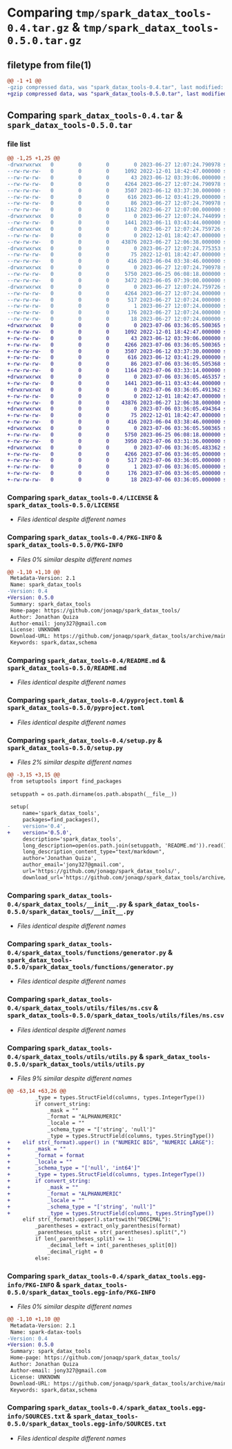# Comparing `tmp/spark_datax_tools-0.4.tar.gz` & `tmp/spark_datax_tools-0.5.0.tar.gz`

## filetype from file(1)

```diff
@@ -1 +1 @@
-gzip compressed data, was "spark_datax_tools-0.4.tar", last modified: Tue Jun 27 12:07:24 2023, max compression
+gzip compressed data, was "spark_datax_tools-0.5.0.tar", last modified: Thu Jul  6 03:36:05 2023, max compression
```

## Comparing `spark_datax_tools-0.4.tar` & `spark_datax_tools-0.5.0.tar`

### file list

```diff
@@ -1,25 +1,25 @@
-drwxrwxrwx   0        0        0        0 2023-06-27 12:07:24.790978 spark_datax_tools-0.4/
--rw-rw-rw-   0        0        0     1092 2022-12-01 18:42:47.000000 spark_datax_tools-0.4/LICENSE
--rw-rw-rw-   0        0        0       43 2023-06-12 03:39:06.000000 spark_datax_tools-0.4/MANIFEST.in
--rw-rw-rw-   0        0        0     4264 2023-06-27 12:07:24.790978 spark_datax_tools-0.4/PKG-INFO
--rw-rw-rw-   0        0        0     3507 2023-06-12 03:37:30.000000 spark_datax_tools-0.4/README.md
--rw-rw-rw-   0        0        0      616 2023-06-12 03:41:29.000000 spark_datax_tools-0.4/pyproject.toml
--rw-rw-rw-   0        0        0       86 2023-06-27 12:07:24.790978 spark_datax_tools-0.4/setup.cfg
--rw-rw-rw-   0        0        0     1162 2023-06-27 12:07:00.000000 spark_datax_tools-0.4/setup.py
-drwxrwxrwx   0        0        0        0 2023-06-27 12:07:24.744099 spark_datax_tools-0.4/spark_datax_tools/
--rw-rw-rw-   0        0        0     1441 2023-06-11 03:43:44.000000 spark_datax_tools-0.4/spark_datax_tools/__init__.py
-drwxrwxrwx   0        0        0        0 2023-06-27 12:07:24.759726 spark_datax_tools-0.4/spark_datax_tools/functions/
--rw-rw-rw-   0        0        0        0 2022-12-01 18:42:47.000000 spark_datax_tools-0.4/spark_datax_tools/functions/__init__.py
--rw-rw-rw-   0        0        0    43876 2023-06-27 12:06:38.000000 spark_datax_tools-0.4/spark_datax_tools/functions/generator.py
-drwxrwxrwx   0        0        0        0 2023-06-27 12:07:24.775353 spark_datax_tools-0.4/spark_datax_tools/utils/
--rw-rw-rw-   0        0        0       75 2022-12-01 18:42:47.000000 spark_datax_tools-0.4/spark_datax_tools/utils/__init__.py
--rw-rw-rw-   0        0        0      416 2023-06-04 03:38:46.000000 spark_datax_tools-0.4/spark_datax_tools/utils/color.py
-drwxrwxrwx   0        0        0        0 2023-06-27 12:07:24.790978 spark_datax_tools-0.4/spark_datax_tools/utils/files/
--rw-rw-rw-   0        0        0     5750 2023-06-25 06:08:18.000000 spark_datax_tools-0.4/spark_datax_tools/utils/files/ns.csv
--rw-rw-rw-   0        0        0     3472 2023-06-05 07:39:00.000000 spark_datax_tools-0.4/spark_datax_tools/utils/utils.py
-drwxrwxrwx   0        0        0        0 2023-06-27 12:07:24.759726 spark_datax_tools-0.4/spark_datax_tools.egg-info/
--rw-rw-rw-   0        0        0     4264 2023-06-27 12:07:24.000000 spark_datax_tools-0.4/spark_datax_tools.egg-info/PKG-INFO
--rw-rw-rw-   0        0        0      517 2023-06-27 12:07:24.000000 spark_datax_tools-0.4/spark_datax_tools.egg-info/SOURCES.txt
--rw-rw-rw-   0        0        0        1 2023-06-27 12:07:24.000000 spark_datax_tools-0.4/spark_datax_tools.egg-info/dependency_links.txt
--rw-rw-rw-   0        0        0      176 2023-06-27 12:07:24.000000 spark_datax_tools-0.4/spark_datax_tools.egg-info/requires.txt
--rw-rw-rw-   0        0        0       18 2023-06-27 12:07:24.000000 spark_datax_tools-0.4/spark_datax_tools.egg-info/top_level.txt
+drwxrwxrwx   0        0        0        0 2023-07-06 03:36:05.500365 spark_datax_tools-0.5.0/
+-rw-rw-rw-   0        0        0     1092 2022-12-01 18:42:47.000000 spark_datax_tools-0.5.0/LICENSE
+-rw-rw-rw-   0        0        0       43 2023-06-12 03:39:06.000000 spark_datax_tools-0.5.0/MANIFEST.in
+-rw-rw-rw-   0        0        0     4266 2023-07-06 03:36:05.500365 spark_datax_tools-0.5.0/PKG-INFO
+-rw-rw-rw-   0        0        0     3507 2023-06-12 03:37:30.000000 spark_datax_tools-0.5.0/README.md
+-rw-rw-rw-   0        0        0      616 2023-06-12 03:41:29.000000 spark_datax_tools-0.5.0/pyproject.toml
+-rw-rw-rw-   0        0        0       86 2023-07-06 03:36:05.505368 spark_datax_tools-0.5.0/setup.cfg
+-rw-rw-rw-   0        0        0     1164 2023-07-06 03:33:14.000000 spark_datax_tools-0.5.0/setup.py
+drwxrwxrwx   0        0        0        0 2023-07-06 03:36:05.465357 spark_datax_tools-0.5.0/spark_datax_tools/
+-rw-rw-rw-   0        0        0     1441 2023-06-11 03:43:44.000000 spark_datax_tools-0.5.0/spark_datax_tools/__init__.py
+drwxrwxrwx   0        0        0        0 2023-07-06 03:36:05.491362 spark_datax_tools-0.5.0/spark_datax_tools/functions/
+-rw-rw-rw-   0        0        0        0 2022-12-01 18:42:47.000000 spark_datax_tools-0.5.0/spark_datax_tools/functions/__init__.py
+-rw-rw-rw-   0        0        0    43876 2023-06-27 12:06:38.000000 spark_datax_tools-0.5.0/spark_datax_tools/functions/generator.py
+drwxrwxrwx   0        0        0        0 2023-07-06 03:36:05.494364 spark_datax_tools-0.5.0/spark_datax_tools/utils/
+-rw-rw-rw-   0        0        0       75 2022-12-01 18:42:47.000000 spark_datax_tools-0.5.0/spark_datax_tools/utils/__init__.py
+-rw-rw-rw-   0        0        0      416 2023-06-04 03:38:46.000000 spark_datax_tools-0.5.0/spark_datax_tools/utils/color.py
+drwxrwxrwx   0        0        0        0 2023-07-06 03:36:05.500365 spark_datax_tools-0.5.0/spark_datax_tools/utils/files/
+-rw-rw-rw-   0        0        0     5750 2023-06-25 06:08:18.000000 spark_datax_tools-0.5.0/spark_datax_tools/utils/files/ns.csv
+-rw-rw-rw-   0        0        0     3950 2023-07-06 03:31:36.000000 spark_datax_tools-0.5.0/spark_datax_tools/utils/utils.py
+drwxrwxrwx   0        0        0        0 2023-07-06 03:36:05.483362 spark_datax_tools-0.5.0/spark_datax_tools.egg-info/
+-rw-rw-rw-   0        0        0     4266 2023-07-06 03:36:05.000000 spark_datax_tools-0.5.0/spark_datax_tools.egg-info/PKG-INFO
+-rw-rw-rw-   0        0        0      517 2023-07-06 03:36:05.000000 spark_datax_tools-0.5.0/spark_datax_tools.egg-info/SOURCES.txt
+-rw-rw-rw-   0        0        0        1 2023-07-06 03:36:05.000000 spark_datax_tools-0.5.0/spark_datax_tools.egg-info/dependency_links.txt
+-rw-rw-rw-   0        0        0      176 2023-07-06 03:36:05.000000 spark_datax_tools-0.5.0/spark_datax_tools.egg-info/requires.txt
+-rw-rw-rw-   0        0        0       18 2023-07-06 03:36:05.000000 spark_datax_tools-0.5.0/spark_datax_tools.egg-info/top_level.txt
```

### Comparing `spark_datax_tools-0.4/LICENSE` & `spark_datax_tools-0.5.0/LICENSE`

 * *Files identical despite different names*

### Comparing `spark_datax_tools-0.4/PKG-INFO` & `spark_datax_tools-0.5.0/PKG-INFO`

 * *Files 0% similar despite different names*

```diff
@@ -1,10 +1,10 @@
 Metadata-Version: 2.1
 Name: spark_datax_tools
-Version: 0.4
+Version: 0.5.0
 Summary: spark_datax_tools
 Home-page: https://github.com/jonaqp/spark_datax_tools/
 Author: Jonathan Quiza
 Author-email: jony327@gmail.com
 License: UNKNOWN
 Download-URL: https://github.com/jonaqp/spark_datax_tools/archive/main.zip
 Keywords: spark,datax,schema
```

### Comparing `spark_datax_tools-0.4/README.md` & `spark_datax_tools-0.5.0/README.md`

 * *Files identical despite different names*

### Comparing `spark_datax_tools-0.4/pyproject.toml` & `spark_datax_tools-0.5.0/pyproject.toml`

 * *Files identical despite different names*

### Comparing `spark_datax_tools-0.4/setup.py` & `spark_datax_tools-0.5.0/setup.py`

 * *Files 2% similar despite different names*

```diff
@@ -3,15 +3,15 @@
 from setuptools import find_packages
 
 setuppath = os.path.dirname(os.path.abspath(__file__))
 
 setup(
     name='spark_datax_tools',
     packages=find_packages(),
-    version='0.4',
+    version='0.5.0',
     description='spark_datax_tools',
     long_description=open(os.path.join(setuppath, 'README.md')).read(),
     long_description_content_type="text/markdown",
     author='Jonathan Quiza',
     author_email='jony327@gmail.com',
     url='https://github.com/jonaqp/spark_datax_tools/',
     download_url='https://github.com/jonaqp/spark_datax_tools/archive/main.zip',
```

### Comparing `spark_datax_tools-0.4/spark_datax_tools/__init__.py` & `spark_datax_tools-0.5.0/spark_datax_tools/__init__.py`

 * *Files identical despite different names*

### Comparing `spark_datax_tools-0.4/spark_datax_tools/functions/generator.py` & `spark_datax_tools-0.5.0/spark_datax_tools/functions/generator.py`

 * *Files identical despite different names*

### Comparing `spark_datax_tools-0.4/spark_datax_tools/utils/files/ns.csv` & `spark_datax_tools-0.5.0/spark_datax_tools/utils/files/ns.csv`

 * *Files identical despite different names*

### Comparing `spark_datax_tools-0.4/spark_datax_tools/utils/utils.py` & `spark_datax_tools-0.5.0/spark_datax_tools/utils/utils.py`

 * *Files 9% similar despite different names*

```diff
@@ -63,14 +63,26 @@
         _type = types.StructField(columns, types.IntegerType())
         if convert_string:
             _mask = ""
             _format = "ALPHANUMERIC"
             _locale = ""
             _schema_type = "['string', 'null']"
             _type = types.StructField(columns, types.StringType())
+    elif str(_format).upper() in ("NUMERIC BIG", "NUMERIC LARGE"):
+        _mask = ""
+        _format = format
+        _locale = ""
+        _schema_type = "['null', 'int64']"
+        _type = types.StructField(columns, types.IntegerType())
+        if convert_string:
+            _mask = ""
+            _format = "ALPHANUMERIC"
+            _locale = ""
+            _schema_type = "['string', 'null']"
+            _type = types.StructField(columns, types.StringType())
     elif str(_format).upper().startswith("DECIMAL"):
         _parentheses = extract_only_parenthesis(format)
         _parentheses_split = str(_parentheses).split(",")
         if len(_parentheses_split) <= 1:
             _decimal_left = int(_parentheses_split[0])
             _decimal_right = 0
         else:
```

### Comparing `spark_datax_tools-0.4/spark_datax_tools.egg-info/PKG-INFO` & `spark_datax_tools-0.5.0/spark_datax_tools.egg-info/PKG-INFO`

 * *Files 0% similar despite different names*

```diff
@@ -1,10 +1,10 @@
 Metadata-Version: 2.1
 Name: spark-datax-tools
-Version: 0.4
+Version: 0.5.0
 Summary: spark_datax_tools
 Home-page: https://github.com/jonaqp/spark_datax_tools/
 Author: Jonathan Quiza
 Author-email: jony327@gmail.com
 License: UNKNOWN
 Download-URL: https://github.com/jonaqp/spark_datax_tools/archive/main.zip
 Keywords: spark,datax,schema
```

### Comparing `spark_datax_tools-0.4/spark_datax_tools.egg-info/SOURCES.txt` & `spark_datax_tools-0.5.0/spark_datax_tools.egg-info/SOURCES.txt`

 * *Files identical despite different names*

